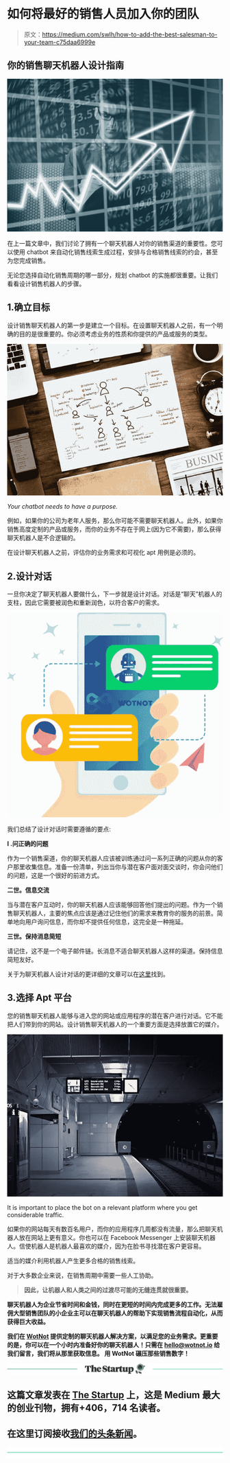 # 如何将最好的销售人员加入你的团队

> 原文：<https://medium.com/swlh/how-to-add-the-best-salesman-to-your-team-c75daa6999e>

## 你的销售聊天机器人设计指南

![](img/03e416d68d7e930567dcac696903182e.png)

在上一篇文章中，我们讨论了拥有一个聊天机器人对你的销售渠道的重要性。您可以使用 chatbot 来自动化销售线索生成过程，安排与合格销售线索的约会，甚至为您完成销售。

无论您选择自动化销售周期的哪一部分，规划 chatbot 的实施都很重要。让我们看看设计销售机器人的步骤。

## 1.确立目标

设计销售聊天机器人的第一步是建立一个目标。在设置聊天机器人之前，有一个明确的目的是很重要的。你必须考虑业务的性质和你提供的产品或服务的类型。

![](img/a925622a5349cbadb3149170d7f66cd9.png)

*Your chatbot needs to have a purpose.*

例如，如果你的公司为老年人服务，那么你可能不需要聊天机器人。此外，如果你销售高度定制的产品或服务，而你的业务不存在于网上(因为它不需要)，那么获得聊天机器人是不合逻辑的。

在设计聊天机器人之前，评估你的业务需求和可视化 apt 用例是必须的。

## 2.设计对话

一旦你决定了聊天机器人要做什么，下一步就是设计对话。对话是“聊天”机器人的支柱，因此它需要被润色和重新润色，以符合客户的需求。

![](img/173fcca8197cd53f8e8fc049d1b4f5da.png)

我们总结了设计对话时需要遵循的要点:

**I .问正确的问题**

作为一个销售渠道，你的聊天机器人应该被训练通过问一系列正确的问题从你的客户那里收集信息。准备一份清单，列出当你与潜在客户面对面交谈时，你会问他们的问题，这是一个很好的前进方式。

**二世。信息交流**

当与潜在客户互动时，你的聊天机器人应该能够回答他们提出的问题。作为一个销售聊天机器人，主要的焦点应该是通过记住他们的需求来教育你的服务的前景。简单地向用户询问信息，而你却不提供任何信息，这完全是一种拖延。

**三世。保持消息简短**

请记住，这不是一个电子邮件链。长消息不适合聊天机器人这样的渠道。保持信息简短友好。

关于为聊天机器人设计对话的更详细的文章可以在[这里](/swlh/we-can-stop-obsessing-over-personality-of-chatbots-2bb8e570dacf)找到。

## 3.选择 Apt 平台

您的销售聊天机器人能够与进入您的网站或应用程序的潜在客户进行对话。它不能把人们带到你的网站。设计销售聊天机器人的一个重要方面是选择放置它的媒介。

![](img/957561985816793c994cef72104f9a21.png)

It is important to place the bot on a relevant platform where you get considerable traffic.

如果你的网站每天有数百名用户，而你的应用程序几周都没有流量，那么把聊天机器人放在网站上更有意义。你也可以在 Facebook Messenger 上安装聊天机器人。信使机器人是机器人最喜欢的媒介，因为在脸书寻找潜在客户更容易。

适当的媒介利用机器人产生更多合格的销售线索。

对于大多数企业来说，在销售周期中需要一些人工协助。

> **因此，让机器人和人类之间的过渡尽可能的**[](https://wotnot.io/human-handover/)****无缝连贯就很重要。****

**聊天机器人为企业节省时间和金钱，同时在更短的时间内完成更多的工作。无法雇佣大型销售团队的小企业主可以在聊天机器人的帮助下实现销售流程自动化，从而获得巨大收益。**

**我们在 [WotNot](http://www.wotnot.io) 提供定制的聊天机器人解决方案，以满足您的业务需求。更重要的是，你可以在一个小时内准备好你的聊天机器人！只需在 [hello@wotnot.io](mailto:hello@wotnot.io) 给我们留言，我们将从那里获取信息。
用 WotNot 碾压那些销售数字！**

**[![](img/308a8d84fb9b2fab43d66c117fcc4bb4.png)](https://medium.com/swlh)**

## **这篇文章发表在 [The Startup](https://medium.com/swlh) 上，这是 Medium 最大的创业刊物，拥有+406，714 名读者。**

## **在这里订阅接收[我们的头条新闻](http://growthsupply.com/the-startup-newsletter/)。**

**[![](img/b0164736ea17a63403e660de5dedf91a.png)](https://medium.com/swlh)**